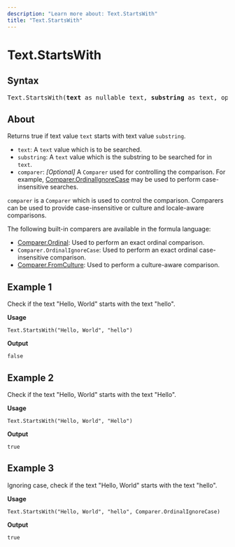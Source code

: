 ```yaml
---
description: "Learn more about: Text.StartsWith"
title: "Text.StartsWith"
---
```

# Text.StartsWith

## Syntax

<pre>
Text.StartsWith(<b>text</b> as nullable text, <b>substring</b> as text, optional <b>comparer</b> as nullable function) as nullable logical
</pre>
  
## About

Returns true if text value `text` starts with text value `substring`.

* `text`: A `text` value which is to be searched.
* `substring`: A `text` value which is the substring to be searched for in `text`.
* `comparer`: *[Optional]* A `Comparer` used for controlling the comparison. For example, [Comparer.OrdinalIgnoreCase](comparer-ordinalignorecase.md) may be used to perform case-insensitive searches.

`comparer` is a `Comparer` which is used to control the comparison. Comparers can be used to provide case-insensitive or culture and locale-aware comparisons.

The following built-in comparers are available in the formula language:

* [Comparer.Ordinal](comparer-ordinal.md): Used to perform an exact ordinal comparison.
* `Comparer.OrdinalIgnoreCase`: Used to perform an exact ordinal case-insensitive comparison.
* [Comparer.FromCulture](comparer-fromculture.md): Used to perform a culture-aware comparison.

## Example 1

Check if the text "Hello, World" starts with the text "hello".

**Usage**

```powerquery-m
Text.StartsWith("Hello, World", "hello")
```

**Output**

`false`

## Example 2

Check if the text "Hello, World" starts with the text "Hello".

**Usage**

```powerquery-m
Text.StartsWith("Hello, World", "Hello")
```

**Output**

`true`

## Example 3

Ignoring case, check if the text "Hello, World" starts with the text "hello".

**Usage**

```powerquery-m
Text.StartsWith("Hello, World", "hello", Comparer.OrdinalIgnoreCase)
```

**Output**

`true`
